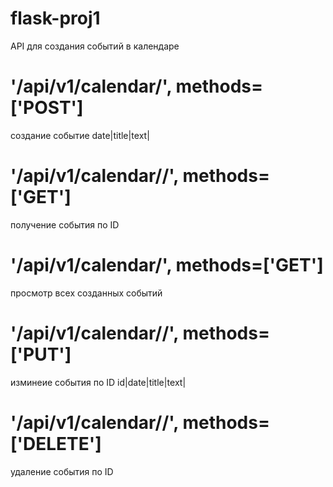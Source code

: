 # flask-proj1
API для создания событий в календаре

# '/api/v1/calendar/', methods=['POST'] 
создание событие date|title|text|

# '/api/v1/calendar/<id>/', methods=['GET']
получение события по ID

# '/api/v1/calendar/', methods=['GET']
просмотр всех созданных событий

# '/api/v1/calendar/<id>/', methods=['PUT']
изминеие события по ID id|date|title|text|

# '/api/v1/calendar/<id>/', methods=['DELETE']
удаление события по ID